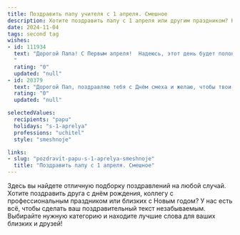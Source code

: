 ```yaml
---
title: Поздравить папу учителя с 1 апреля. Смешное
description: Хотите поздравить папу с 1 апреля или другим праздником? Наш ИИ создаст незабываемое поздравление, а вы обязательно выделитесь среди других.  
date: 2024-11-04
tags: second tag
wishes:
- id: 111934
  text: "Дорогой Папа! С Первым апреля!  Надеюсь, этот день будет полон не только шуток, но и заслуженного отдыха после целого года мудрых уроков и терпеливого объяснения школьного материала.  Пусть ваши ученики сегодня порадуют вас не только отличными ответами, но и  огромным количеством первоапрельских розыгрышей (только не слишком жестоких!).  С праздником, дорогой учитель и замечательный папа!
  "
  rating: "0"
  updated: "null"
- id: 20379
  text: "Дорогой Пап, поздравляю тебя с Днём смеха и желаю, чтобы твои уроки всегда были наполнены юмором и жизненными историями, которые заставляют учеников смеяться и думать одновременно! Пусть твоя профессия учителя станет ещё более увлекательной, когда ты сможешь превратить самые сложные темы в забавные головоломки. С 1 апреля, Пап, держись за свою остроту и не теряй чувства юмора, ведь это ключ к сердцам твоих учеников!"
  rating: "0"
  updated: "null"

selectedValues:
  recipients: "papu"
  holidays: "s-1-aprelya"
  professions: "uchitel"
  style: "smeshnoje"

links:
- slug: "pozdravit-papu-s-1-aprelya-smeshnoje"
  title: "Поздравить папу с 1 апреля. Смешное"
---
```


Здесь вы найдете отличную подборку поздравлений на любой случай.
Хотите поздравить друга с днём рождения, коллегу с профессиональным праздником или близких с Новым годом? У нас есть всё, чтобы сделать ваш поздравительный текст незабываемым. Выбирайте нужную категорию и находите лучшие слова для ваших близких и друзей!
